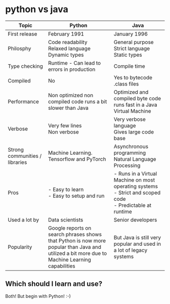 # python vs java
| Topic | Python | Java |
| --- |---| --- |
| First release | February 1991 | January 1996 |
| Philosphy | Code readability<br>Relaxed language<br>Dynamic types| General purpose <br>Strict language<br>Static types|
| Type checking | Runtime - Can lead to errors in production | Compile time |
| Compiled | No | Yes to bytecode .class files |
| Performance | Non optimized non compiled code runs a bit slower than Java | Optimized and compiled byte code runs fast in a Java Virtual Machine |
| Verbose | Very few lines <br> Non verbose | Very verbose language <br> Gives large code base
| Strong communities / libraries | Machine Learning. Tensorflow and PyTorch | Asynchronous programming<br> Natural Language Processing |
| Pros | - Easy to learn <br>- Easy to setup and run | - Runs in a Virtual Machine on most operating systems<br>- Strict and scoped code <br> - Predictable at runtime|
| Used a lot by | Data scientists | Senior developers |
| Popularity | Google reports on search phrases shows that Python is now more popular than Java and utilized a bit more due to Machine Learning capabilities | But Java is still very popular and used in a lot of legacy systems |

## Which should I learn and use?
Both! But begin with Python! :-)


